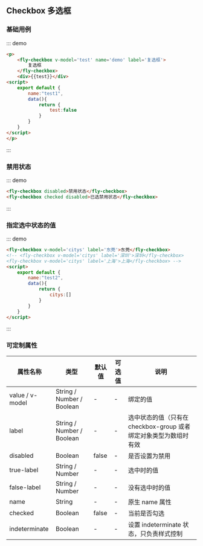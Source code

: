 ## Checkbox 多选框

### 基础用例
::: demo
```html
<p>
    <fly-checkbox v-model='test' name='demo' label='复选框'>
        复选框
    </fly-checkbox>
    <div>{{test}}</div>
<script>
    export default {
        name:"test1",
        data(){
            return {
                test:false
            }
        }
    }
</script>
</p>
```
:::

### 禁用状态
::: demo 
```html
<fly-checkbox disabled>禁用状态</fly-checkbox>
<fly-checkbox checked disabled>已选禁用状态</fly-checkbox>
```
:::

### 指定选中状态的值
::: demo
```html
<fly-checkbox v-model='citys' label='东莞'>东莞</fly-checkbox>
<!-- <fly-checkbox v-model='citys' label='深圳'>深圳</fly-checkbox>
<fly-checkbox v-model='citys' label='上海'>上海</fly-checkbox> -->
<script>
    export default {
        name:"test2",
        data(){
            return {
                citys:[]
            }
        }
    }
</script>
```
:::


### 可定制属性

属性名称 | 类型 | 默认值  | 可选值  | 说明  |
---------|----------|---------|---------|--------|
value / v-model | String / Number / Boolean | - | - | 绑定的值
label | String / Number / Boolean  | - | - | 选中状态的值（只有在checkbox-group 或者绑定对象类型为数组时有效  |
disabled | Boolean | false  | - | 是否设置为禁用  |
true-label | String / Number | -  | - | 选中时的值  |
false-label  |  String / Number  | -  | -  | 没有选中时的值  |
name  |  String  | -  | -  | 原生 name 属性  |
checked  |  Boolean  | false  | -  | 当前是否勾选
indeterminate | Boolean | - | - | 设置 indeterminate 状态，只负责样式控制 |  

